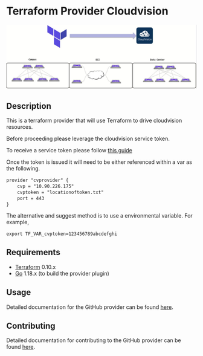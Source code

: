 Terraform Provider Cloudvision
=========================


![Alt text](docs/images/overall.jpg?raw=true "Overall")

## Description

This is a terraform provider that will use Terraform to drive cloudvision resources.

Before proceeding please leverage the cloudvision service token.

To receive a service token please follow [this guide](https://www.arista.com/en/cg-cv/cv-service-accounts)

Once the token is issued it will need to be either referenced within a var as the following.

```
provider "cvprovider" {
    cvp = "10.90.226.175"
    cvptoken = "locationoftoken.txt"
    port = 443
}

```

The alternative and suggest method is to use a environmental variable.  For example,

```
export TF_VAR_cvptoken=123456789abcdefghi
```

## Requirements

-	[Terraform](https://www.terraform.io/downloads.html) 0.10.x
-	[Go](https://golang.org/doc/install) 1.18.x (to build the provider plugin)

## Usage

Detailed documentation for the GitHub provider can be found [here](https://www.terraform.io/docs/providers/github/index.html).

## Contributing

Detailed documentation for contributing to the GitHub provider can be found [here](contributing.md).
